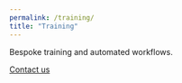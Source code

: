 ```yaml
---
permalink: /training/
title: "Training"
---
```


Bespoke training and automated workflows.



<a href="mailto:revitapijourney@gmail.com" class="btn btn--info">Contact us</a>
